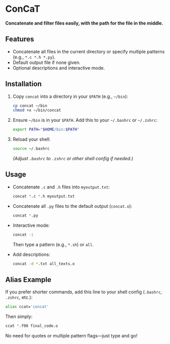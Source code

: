 # ConCaT

**Concatenate and filter files easily, with the path for the file in the middle.**

## Features

- Concatenate all files in the current directory or specify multiple patterns (e.g., `*.c *.h *.py`).
- Default output file if none given.
- Optional descriptions and interactive mode.

## Installation

1. Copy `concat` into a directory in your `$PATH` (e.g., `~/bin`):
   ```bash
   cp concat ~/bin
   chmod +x ~/bin/concat
   ```

2. Ensure `~/bin` is in your `$PATH`. Add this to your `~/.bashrc` or `~/.zshrc`:
   ```bash
   export PATH="$HOME/bin:$PATH"
   ```

3. Reload your shell:
   ```bash
   source ~/.bashrc
   ```
   
   *(Adjust `.bashrc` to `.zshrc` or other shell config if needed.)*

## Usage

- Concatenate `.c` and `.h` files into `myoutput.txt`:
  ```bash
  concat *.c *.h myoutput.txt
  ```

- Concatenate all `.py` files to the default output (`concat.o`):
  ```bash
  concat *.py
  ```

- Interactive mode:
  ```bash
  concat -i
  ```
  Then type a pattern (e.g., `*.sh`) or `all`.

- Add descriptions:
  ```bash
  concat -d *.txt all_texts.o
  ```

## Alias Example

If you prefer shorter commands, add this line to your shell config (`.bashrc`, `.zshrc`, etc.):

```bash
alias ccat='concat'
```

Then simply:

```bash
ccat *.f90 final_code.o
```

No need for quotes or multiple pattern flags—just type and go!
